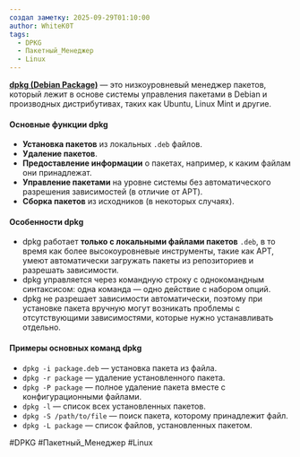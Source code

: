 ```yaml
---
создал заметку: 2025-09-29T01:10:00
author: WhiteK0T
tags:
  - DPKG
  - Пакетный_Менеджер
  - Linux
---
```


[**dpkg (Debian Package)**](https://help.ubuntu.ru/wiki/dpkg) — это низкоуровневый менеджер пакетов, который лежит в основе системы управления пакетами в Debian и производных дистрибутивах, таких как Ubuntu, Linux Mint и другие.
#### Основные функции dpkg
- **Установка пакетов** из локальных `.deb` файлов.
- **Удаление пакетов**.
- **Предоставление информации** о пакетах, например, к каким файлам они принадлежат.
- **Управление пакетами** на уровне системы без автоматического разрешения зависимостей (в отличие от APT).
- **Сборка пакетов** из исходников (в некоторых случаях).
#### Особенности dpkg
- dpkg работает **только с локальными файлами пакетов** `.deb`, в то время как более высокоуровневые инструменты, такие как APT, умеют автоматически загружать пакеты из репозиториев и разрешать зависимости.
- dpkg управляется через командную строку с однокомандным синтаксисом: одна команда — одно действие с набором опций.
- dpkg не разрешает зависимости автоматически, поэтому при установке пакета вручную могут возникать проблемы с отсутствующими зависимостями, которые нужно устанавливать отдельно.
#### Примеры основных команд dpkg
- `dpkg -i package.deb` — установка пакета из файла.
- `dpkg -r package` — удаление установленного пакета.
- `dpkg -P package` — полное удаление пакета вместе с конфигурационными файлами.
- `dpkg -l` — список всех установленных пакетов.
- `dpkg -S /path/to/file` — поиск пакета, которому принадлежит файл.
- `dpkg -L package` — список файлов, установленных пакетом.

#DPKG 
#Пакетный_Менеджер 
#Linux 